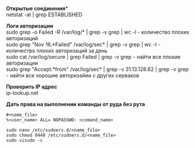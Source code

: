 
**Открытые соединения**\*  
netstat -at | grep ESTABLISHED

**Логи авторизации**  
sudo grep -o Failed -R /var/log/\* | grep -v grep | wc -l - количество плохих авторизаций  
sudo grep "Nov 16.\*Failed" /var/log/sec\* | grep -v grep | wc -l - количество плохих авторизаций за день  
sudo cat /var/log/secure | grep Failed | grep -v grep - найти все плохие авторизации  
sudo grep "Accept.\*from" /var/log/sec\* | grep -v 31.13.128.62 | grep -v grep - найти все хорошие авторизайии с других серваков

**Проверить IP адрес**  
ip-lookup.net

**Дать права на выполнении команды от руда без рута**

    #<name_file>
    %<user_name> ALL= NOPASSWD: <comand_name>

    sudo nano /etc/sudoers.d/<name_file>
    sudo chmod 0440 /etc/sudoers.d/<name_file>
    sudo visudo -c
